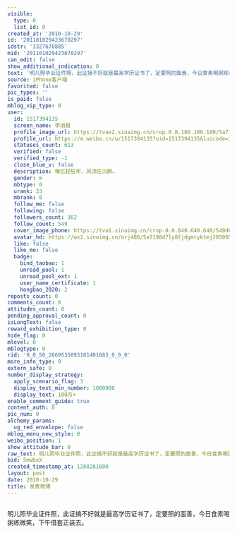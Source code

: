 ```yaml
---
visible:
  type: 0
  list_id: 0
created_at: '2010-10-29'
id: '201101029423670297'
idstr: '3327670885'
mid: '201101029423670297'
can_edit: false
show_additional_indication: 0
text: '明儿照毕业证件照，此证搞不好就是最高学历证书了，定要照的面善，今日食素喝粥练微笑，下午借套正装去。 '
source: iPhone客户端
favorited: false
pic_types: ''
is_paid: false
mblog_vip_type: 0
user:
  id: 1517394135
  screen_name: 李消极
  profile_image_url: https://tvax2.sinaimg.cn/crop.0.0.180.180.180/5a7198d7ly8fjdgmtyktmj20500500so.jpg?KID=imgbed,tva&Expires=1606400419&ssig=CBwMs8OGIR
  profile_url: https://m.weibo.cn/u/1517394135?uid=1517394135&luicode=10000011&lfid=2304131517394135_-_WEIBO_SECOND_PROFILE_WEIBO
  statuses_count: 613
  verified: false
  verified_type: -1
  close_blue_v: false
  description: 唯忆轻狂年，风流任沉醉。
  gender: m
  mbtype: 0
  urank: 33
  mbrank: 0
  follow_me: false
  following: false
  followers_count: 362
  follow_count: 549
  cover_image_phone: https://tva1.sinaimg.cn/crop.0.0.640.640.640/549d0121tw1egm1kjly3jj20hs0hsq4f.jpg
  avatar_hd: https://wx2.sinaimg.cn/orj480/5a7198d7ly8fjdgmtyktmj20500500so.jpg
  like: false
  like_me: false
  badge:
    bind_taobao: 1
    unread_pool: 1
    unread_pool_ext: 1
    user_name_certificate: 1
    hongbao_2020: 2
reposts_count: 0
comments_count: 0
attitudes_count: 0
pending_approval_count: 0
isLongText: false
reward_exhibition_type: 0
hide_flag: 0
mlevel: 0
mblogtype: 0
rid: '9_0_50_2669535093181401683_0_0_0'
more_info_type: 0
extern_safe: 0
number_display_strategy:
  apply_scenario_flag: 3
  display_text_min_number: 1000000
  display_text: 100万+
enable_comment_guide: true
content_auth: 0
pic_num: 0
alchemy_params:
  ug_red_envelope: false
mblog_menu_new_style: 0
weibo_position: 1
show_attitude_bar: 0
raw_text: 明儿照毕业证件照，此证搞不好就是最高学历证书了，定要照的面善，今日食素喝粥练微笑，下午借套正装去。 ​​​
bid: 5mwbxX
created_timestamp_at: 1288281600
layout: post
date: 2010-10-29
title: 发表微博
---
```


![]()

明儿照毕业证件照，此证搞不好就是最高学历证书了，定要照的面善，今日食素喝粥练微笑，下午借套正装去。 

